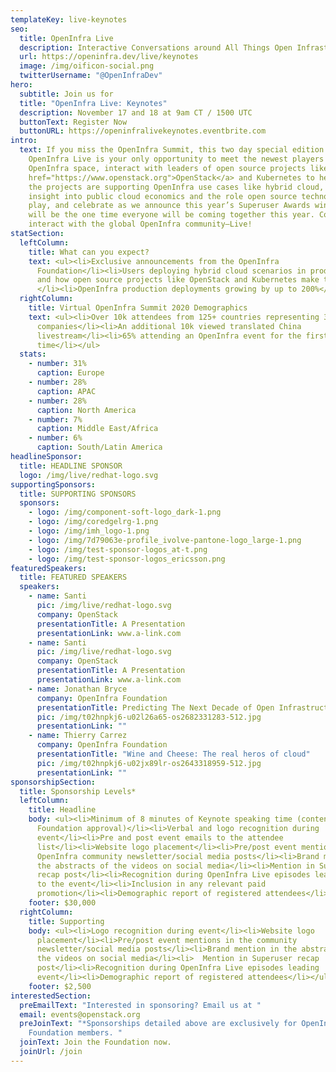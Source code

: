 ```yaml
---
templateKey: live-keynotes
seo:
  title: OpenInfra Live
  description: Interactive Conversations around All Things Open Infrastructure
  url: https://openinfra.dev/live/keynotes
  image: /img/oificon-social.png
  twitterUsername: "@OpenInfraDev"
hero:
  subtitle: Join us for
  title: "OpenInfra Live: Keynotes"
  description: November 17 and 18 at 9am CT / 1500 UTC
  buttonText: Register Now
  buttonURL: https://openinfralivekeynotes.eventbrite.com
intro:
  text: If you miss the OpenInfra Summit, this two day special edition of
    OpenInfra Live is your only opportunity to meet the newest players to the
    OpenInfra space, interact with leaders of open source projects like <a
    href="https://www.openstack.org">OpenStack</a> and Kubernetes to hear how
    the projects are supporting OpenInfra use cases like hybrid cloud, gain
    insight into public cloud economics and the role open source technologies
    play, and celebrate as we announce this year’s Superuser Awards winner. This
    will be the one time everyone will be coming together this year. Come
    interact with the global OpenInfra community—Live!
statSection:
  leftColumn:
    title: What can you expect?
    text: <ul><li>Exclusive announcements from the OpenInfra
      Foundation</li><li>Users deploying hybrid cloud scenarios in production
      and how open source projects like OpenStack and Kubernetes make them scale
      </li><li>OpenInfra production deployments growing by up to 200%</li></ul>
  rightColumn:
    title: Virtual OpenInfra Summit 2020 Demographics
    text: <ul><li>Over 10k attendees from 125+ countries representing 3,200
      companies</li><li>An additional 10k viewed translated China
      livestream</li><li>65% attending an OpenInfra event for the first
      time</li></ul>
  stats:
    - number: 31%
      caption: Europe
    - number: 28%
      caption: APAC
    - number: 28%
      caption: North America
    - number: 7%
      caption: Middle East/Africa
    - number: 6%
      caption: South/Latin America
headlineSponsor:
  title: HEADLINE SPONSOR
  logo: /img/live/redhat-logo.svg
supportingSponsors:
  title: SUPPORTING SPONSORS
  sponsors:
    - logo: /img/component-soft-logo_dark-1.png
    - logo: /img/coredgelrg-1.png
    - logo: /img/imh_logo-1.png
    - logo: /img/7d79063e-profile_ivolve-pantone-logo_large-1.png
    - logo: /img/test-sponsor-logos_at-t.png
    - logo: /img/test-sponsor-logos_ericsson.png
featuredSpeakers:
  title: FEATURED SPEAKERS
  speakers:
    - name: Santi
      pic: /img/live/redhat-logo.svg
      company: OpenStack
      presentationTitle: A Presentation
      presentationLink: www.a-link.com
    - name: Santi
      pic: /img/live/redhat-logo.svg
      company: OpenStack
      presentationTitle: A Presentation
      presentationLink: www.a-link.com
    - name: Jonathan Bryce
      company: OpenInfra Foundation
      presentationTitle: Predicting The Next Decade of Open Infrastructure
      pic: /img/t02hnpkj6-u02l26a65-os2682331283-512.jpg
      presentationLink: ""
    - name: Thierry Carrez
      company: OpenInfra Foundation
      presentationTitle: "Wine and Cheese: The real heros of cloud"
      pic: /img/t02hnpkj6-u02jx89lr-os2643318959-512.jpg
      presentationLink: ""
sponsorshipSection:
  title: Sponsorship Levels*
  leftColumn:
    title: Headline
    body: <ul><li>Minimum of 8 minutes of Keynote speaking time (content subject to
      Foundation approval)</li><li>Verbal and logo recognition during
      event</li><li>Pre and post event emails to the attendee
      list</li><li>Website logo placement</li><li>Pre/post event mentions in the
      OpenInfra community newsletter/social media posts</li><li>Brand mention in
      the abstracts of the videos on social media</li><li>Mention in Superuser
      recap post</li><li>Recognition during OpenInfra Live episodes leading up
      to the event</li><li>Inclusion in any relevant paid
      promotion</li><li>Demographic report of registered attendees</li></ul>
    footer: $30,000
  rightColumn:
    title: Supporting
    body: <ul><li>Logo recognition during event</li><li>Website logo
      placement</li><li>Pre/post event mentions in the community
      newsletter/social media posts</li><li>Brand mention in the abstracts of
      the videos on social media</li><li>  Mention in Superuser recap
      post</li><li>Recognition during OpenInfra Live episodes leading  up to the
      event</li><li>Demographic report of registered attendees</li></ul>
    footer: $2,500
interestedSection:
  preEmailText: "Interested in sponsoring? Email us at "
  email: events@openstack.org
  preJoinText: "*Sponsorships detailed above are exclusively for OpenInfra
    Foundation members. "
  joinText: Join the Foundation now.
  joinUrl: /join
---
```


